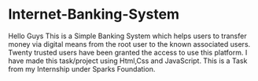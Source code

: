 # Internet-Banking-System
Hello Guys
This is a Simple Banking System which helps users to transfer money via digital means from the root user to the known associated users.
Twenty trusted users have been granted the access to use this platform.
I have made this task/project using Html,Css and JavaScript.
This is a Task from my Internship under Sparks Foundation.
